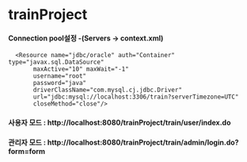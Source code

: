 # trainProject


#### Connection pool설정 -(Servers -> context.xml)
      <Resource name="jdbc/oracle" auth="Container" type="javax.sql.DataSource"
           maxActive="10" maxWait="-1" 
           username="root" 
           password="java" 
           driverClassName="com.mysql.cj.jdbc.Driver"
           url="jdbc:mysql://localhost:3306/train?serverTimezone=UTC"	    
           closeMethod="close"/> 


#### 사용자 모드 : http://localhost:8080/trainProject/train/user/index.do  
#### 관리자 모드 : http://localhost:8080/trainProject/train/admin/login.do?form=form  
